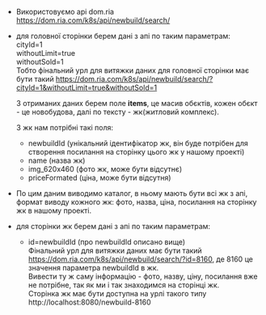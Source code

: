 
- Використовуємо api dom.ria https://dom.ria.com/k8s/api/newbuild/search/
- для головної сторінки берем дані з апі по таким параметрам:  
    cityId=1  
    withoutLimit=true  
    withoutSold=1  
  Тобто фінальний урл для витяжки даних для головної сторінки має бути такий https://dom.ria.com/k8s/api/newbuild/search/?cityId=1&withoutLimit=true&withoutSold=1    

  З отриманих даних берем поле **items**, це масив обєктів, кожен обєкт - це новобудова, далі по тексту - жк(житловий комплекс).  

  З жк нам потрібні такі поля:
  - newbuildId (унікальний ідентифікатор жк, він буде потрібен для створення посилання на сторінку цього жк у нашому проекті)
  - name (назва жк)
  - img_620x460 (фото жк, може бути відсутнє)
  - priceFormated (ціна, може бути відсутня)

- По цим даним виводимо каталог, в ньому мають бути всі жк з апі, формат виводу кожного жк: фото, назва, ціна, посилання на сторінку жк в нашому проекті.
- для сторінки жк берем дані з апі по таким параметрам:  
    - id=newbuildId (про newbuildId описано вище)  
  Фінальний урл для витяжки даних має бути такий https://dom.ria.com/k8s/api/newbuild/search/?id=8160, де 8160 це значення параметра  newbuildId в жк.  
  Вивести ту ж саму інформацію - фото, назву, ціну, посилання вже не потрібне, так як ми і так знаходимся на сторінці жк.  
  Сторінка жк має бути доступна на урлі такого типу http://localhost:8080/newbuild-8160





